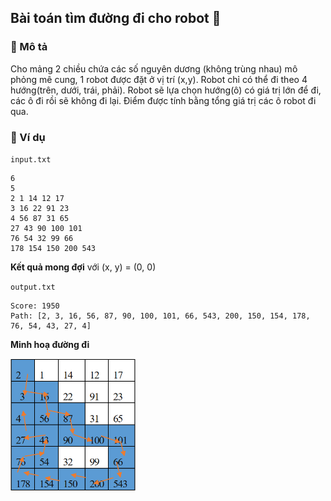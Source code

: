 ## Bài toán tìm đường đi cho robot 🤖

### 📝 Mô tả
Cho mảng 2 chiều chứa các số nguyên dương (không trùng nhau) mô phỏng mê
cung, 1 robot được đặt ở vị trí (x,y). Robot chỉ có thể đi theo 4 hướng(trên, dưới, trái, phải).
Robot sẽ lựa chọn hướng(ô) có giá trị lớn để đi, các ô đi rồi sẽ không đi lại. Điểm được tính
bằng tổng giá trị các ô robot đi qua.

### 🎈 Ví dụ
`input.txt`
```
6 
5
2 1 14 12 17
3 16 22 91 23
4 56 87 31 65
27 43 90 100 101
76 54 32 99 66
178 154 150 200 543
```
**Kết quả mong đợi** với (x, y) = (0, 0)

`output.txt`
```
Score: 1950
Path: [2, 3, 16, 56, 87, 90, 100, 101, 66, 543, 200, 150, 154, 178, 76, 54, 43, 27, 4]
```
**Minh hoạ đường đi**

<img src="minhhoa.png" width="200px" alt=" Hình ảnh minh hoạ"/>




